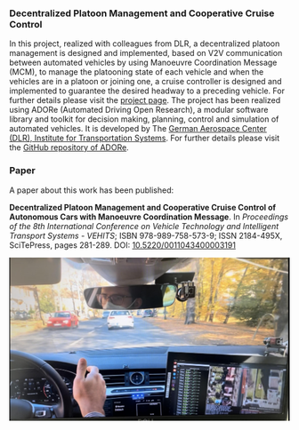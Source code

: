 ### Decentralized Platoon Management and Cooperative Cruise Control
In this project, realized with colleagues from DLR, a decentralized platoon management is designed and implemented, based on V2V communication between automated 
vehicles by using Manoeuvre Coordination Message (MCM), to manage the platooning state of each vehicle and when the vehicles are in a platoon or joining one, 
a cruise controller is designed and implemented to guarantee the desired headway to a preceding vehicle. For further details please visit the [project page](https://giovannilucente.github.io/portfolio/cooperative_cruise_control/index.html). The project has been realized using ADORe (Automated Driving Open Research), a modular software library and toolkit for decision making, planning, control and simulation of automated vehicles. It is developed by The [German Aerospace Center (DLR), Institute for Transportation Systems](https://www.dlr.de/en/ts/). For further details please visit the [GitHub repository of ADORe](https://github.com/DLR-TS/adore?tab=readme-ov-file).

### Paper
A paper about this work has been published:

**Decentralized Platoon Management and Cooperative Cruise Control of Autonomous Cars with Manoeuvre Coordination Message**. In *Proceedings of the 8th International Conference on Vehicle Technology and Intelligent Transport Systems - VEHITS*; ISBN 978-989-758-573-9; ISSN 2184-495X, SciTePress, pages 281-289. DOI: [10.5220/0011043400003191](https://www.scitepress.org/Link.aspx?doi=10.5220/0011043400003191)

![Demonstration](media/cooperative_cruise_control.jpg)
